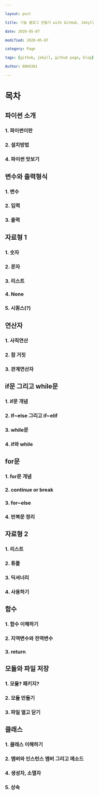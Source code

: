 ```yaml
---

layout: post

title: 기술 블로그 만들기 with GitHub, Jekyll

date: 2020-05-07

modified: 2020-05-07

category: Page

tags: [github, jekyll, github page, blog]

Author: DDK0301

---
```

# 목차

## 파이썬 소개

### 1. 파이썬이란

### 2. 설치방법

### 4. 파이썬 맛보기

## 변수와 출력형식

### 1. 변수

### 2. 입력

### 3. 출력

## 자료형 1

### 1. 숫자

### 2. 문자

### 3. 리스트

### 4. None

### 5. 시퀀스(?)

## 연산자

### 1. 사칙연산

### 2. 참 거짓

### 3. 관계연산자

## if문 그리고 while문

### 1. if문 개념

### 2. If~else 그리고  if~elif

### 3. while문

### 4. if와 while 

## for문

### 1. for문 개념

### 2. continue or break

### 3. for~else

### 4. 반복문 정리

## 자료형 2

### 1. 리스트

### 2. 튜플

### 3. 딕셔너리

### 4. 사용하기

## 함수

### 1. 함수 이해하기

### 2. 지역변수와 전역변수

### 3. return

## 모듈와 파일 저장

### 1. 모듈? 패키지?

### 2. 모듈 만들기

### 3. 파일 열고 닫기

## 클래스

### 1. 클래스 이해하기

### 2. 멤버와 인스턴스 멤버 그리고 메소드

### 4. 생성자, 소멸자

### 5. 상속
